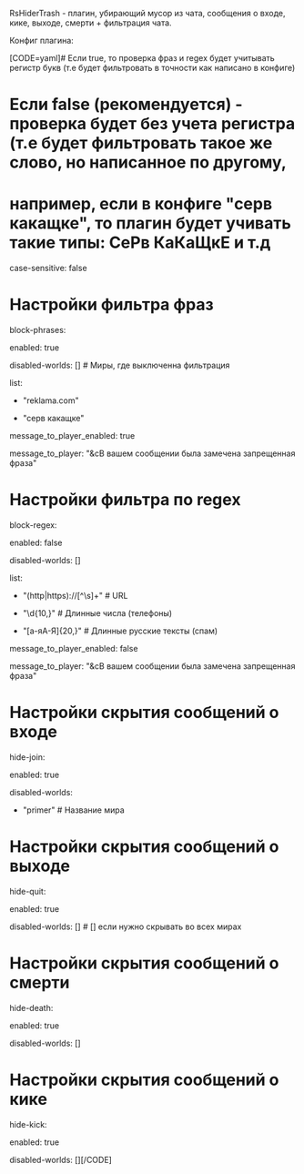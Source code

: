 RsHiderTrash - плагин, убирающий мусор из чата, сообщения о входе, кике, выходе, смерти + фильтрация чата.

Конфиг плагина:
​

[CODE=yaml]# Если true, то проверка фраз и regex будет учитывать регистр букв (т.е будет фильтровать в точности как написано в конфиге)

# Если false (рекомендуется) - проверка будет без учета регистра (т.е будет фильтровать такое же слово, но написанное по другому,

# например, если в конфиге "серв какащке", то плагин будет учивать такие типы: СеРв КаКаЩкЕ и т.д

case-sensitive: false



# Настройки фильтра фраз

block-phrases:

enabled: true

disabled-worlds: [] # Миры, где выключенна фильтрация

list:

- "reklama.com"

- "серв какащке"

message_to_player_enabled: true

message_to_player: "&cВ вашем сообщении была замечена запрещенная фраза"



# Настройки фильтра по regex

block-regex:

enabled: false

disabled-worlds: []

list:

- "(http|https)://[^\\s]+"  # URL

- "\\d{10,}"                # Длинные числа (телефоны)

- "[а-яА-Я]{20,}"           # Длинные русские тексты (спам)

message_to_player_enabled: false

message_to_player: "&cВ вашем сообщении была замечена запрещенная фраза"



# Настройки скрытия сообщений о входе

hide-join:

enabled: true

disabled-worlds:

- "primer" # Название мира



# Настройки скрытия сообщений о выходе

hide-quit:

enabled: true

disabled-worlds: [] # [] если нужно скрывать во всех мирах



# Настройки скрытия сообщений о смерти

hide-death:

enabled: true

disabled-worlds: []



# Настройки скрытия сообщений о кике

hide-kick:

enabled: true

disabled-worlds: [][/CODE]
